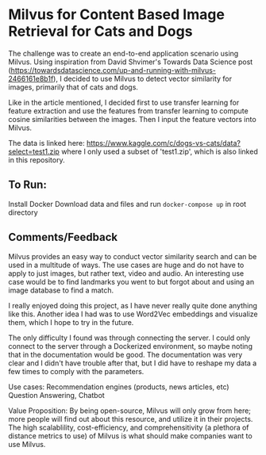 # Milvus for Content Based Image Retrieval for Cats and Dogs

The challenge was to create an end-to-end application scenario using Milvus. 
Using inspiration from David Shvimer's Towards Data Science post (https://towardsdatascience.com/up-and-running-with-milvus-2466161e8b1f), I decided to use Milvus to detect vector similarity for images, primarily that of cats and dogs.

Like in the article mentioned, I decided first to use transfer learning for feature extraction and use the features from transfer learning to compute cosine similarities between the images. Then I input the feature vectors into Milvus.

The data is linked here: https://www.kaggle.com/c/dogs-vs-cats/data?select=test1.zip where I only used a subset of 'test1.zip', which is also linked in this repository.

## To Run:
Install Docker
Download data and files and run `docker-compose up` in root directory

## Comments/Feedback
Milvus provides an easy way to conduct vector similarity search and can be used in a multitude of ways. The use cases are huge and do not have to apply to just images, but rather text, video and audio. An interesting use case would be to find landmarks you went to but forgot about and using an image database to find a match.

I really enjoyed doing this project, as I have never really quite done anything like this. Another idea I had was to use Word2Vec embeddings and visualize them, which I hope to try in the future. 

The only difficulty I found was through connecting the server. I could only connect to the server through a Dockerized environment, so maybe noting that in the documentation would be good. The documentation was very clear and I didn't have trouble after that, but I did have to reshape my data a few times to comply with the parameters.

Use cases:
Recommendation engines (products, news articles, etc)
Question Answering, Chatbot

Value Proposition: By being open-source, Milvus will only grow from here; more people will find out about this resource, and utilize it in their projects. The high scalablility, cost-efficiency, and comprehensitivity (a plethora of distance metrics to use) of Milvus is what should make companies want to use Milvus.
